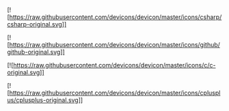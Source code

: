 [![https://raw.githubusercontent.com/devicons/devicon/master/icons/csharp/csharp-original.svg]]

[![https://raw.githubusercontent.com/devicons/devicon/master/icons/github/github-original.svg]]

[![https://raw.githubusercontent.com/devicons/devicon/master/icons/c/c-original.svg]]

[![https://raw.githubusercontent.com/devicons/devicon/master/icons/cplusplus/cplusplus-original.svg]]
